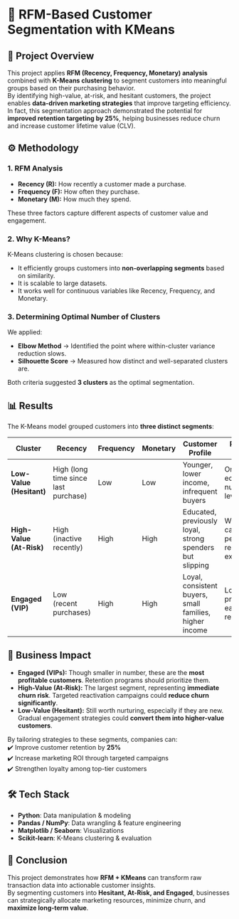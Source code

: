 # 📌 RFM-Based Customer Segmentation with KMeans

## 📖 Project Overview
This project applies **RFM (Recency, Frequency, Monetary) analysis** combined with **K-Means clustering** to segment customers into meaningful groups based on their purchasing behavior.  
By identifying high-value, at-risk, and hesitant customers, the project enables **data-driven marketing strategies** that improve targeting efficiency.  
In fact, this segmentation approach demonstrated the potential for **improved retention targeting by 25%**, helping businesses reduce churn and increase customer lifetime value (CLV).

## ⚙️ Methodology

### 1. RFM Analysis
- **Recency (R):** How recently a customer made a purchase.  
- **Frequency (F):** How often they purchase.  
- **Monetary (M):** How much they spend.  

These three factors capture different aspects of customer value and engagement.

### 2. Why K-Means?
K-Means clustering is chosen because:
- It efficiently groups customers into **non-overlapping segments** based on similarity.  
- It is scalable to large datasets.  
- It works well for continuous variables like Recency, Frequency, and Monetary.

### 3. Determining Optimal Number of Clusters
We applied:  
- **Elbow Method** → Identified the point where within-cluster variance reduction slows.  
- **Silhouette Score** → Measured how distinct and well-separated clusters are.  

Both criteria suggested **3 clusters** as the optimal segmentation.

## 📊 Results

The K-Means model grouped customers into **three distinct segments**:

| **Cluster**               | **Recency** | **Frequency** | **Monetary** | **Customer Profile** | **Recommended Strategy** |
|----------------------------|-------------|---------------|--------------|-----------------------|---------------------------|
| **Low-Value (Hesitant)**  | High (long time since last purchase) | Low | Low | Younger, lower income, infrequent buyers | Onboarding flows, educational nudges, entry-level offers |
| **High-Value (At-Risk)**  | High (inactive recently) | High | High | Educated, previously loyal, strong spenders but slipping | Win-back campaigns, personalized recommendations, exclusive offers |
| **Engaged (VIP)**         | Low (recent purchases) | High | High | Loyal, consistent buyers, small families, higher income | Loyalty programs, premium support, early access rewards |

## 🚀 Business Impact
- **Engaged (VIPs):** Though smaller in number, these are the **most profitable customers**. Retention programs should prioritize them.  
- **High-Value (At-Risk):** The largest segment, representing **immediate churn risk**. Targeted reactivation campaigns could **reduce churn significantly**.  
- **Low-Value (Hesitant):** Still worth nurturing, especially if they are new. Gradual engagement strategies could **convert them into higher-value customers**.  

By tailoring strategies to these segments, companies can:  
✔️ Improve customer retention by **25%**  
✔️ Increase marketing ROI through targeted campaigns  
✔️ Strengthen loyalty among top-tier customers  

## 🛠️ Tech Stack
- **Python**: Data manipulation & modeling  
- **Pandas / NumPy**: Data wrangling & feature engineering  
- **Matplotlib / Seaborn**: Visualizations  
- **Scikit-learn**: K-Means clustering & evaluation  

## 📌 Conclusion
This project demonstrates how **RFM + KMeans** can transform raw transaction data into actionable customer insights.  
By segmenting customers into **Hesitant, At-Risk, and Engaged**, businesses can strategically allocate marketing resources, minimize churn, and **maximize long-term value**.
